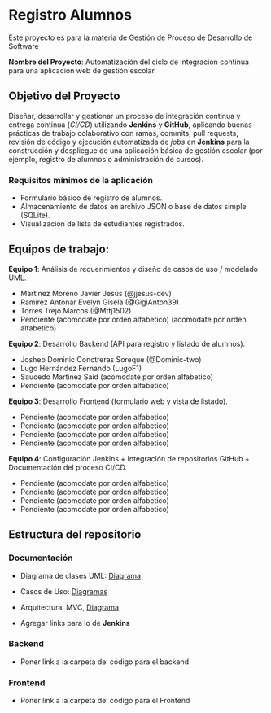 # Registro Alumnos

Este proyecto es para la materia de Gestión de Proceso de Desarrollo de Software

**Nombre del Proyecto**: Automatización del ciclo de integración continua para una aplicación web de gestión escolar.


## Objetivo del Proyecto

Diseñar, desarrollar y gestionar un proceso de integración continua y entrega continua (*CI/CD*) utilizando **Jenkins** y **GitHub**, aplicando buenas prácticas de trabajo colaborativo con ramas, commits, pull requests, revisión de código y ejecución automatizada de *jobs* en **Jenkins** para la construcción y despliegue de una aplicación básica de gestión escolar (por ejemplo, registro de alumnos o administración de cursos).

### Requisitos mínimos de la aplicación

- Formulario básico de registro de alumnos.
- Almacenamiento de datos en archivo JSON o base de datos simple (SQLite).
- Visualización de lista de estudiantes registrados.

## Equipos de trabajo:

**Equipo 1**: Análisis de requerimientos y diseño de casos de uso / modelado UML.

- Martínez Moreno Javier Jesús (@jjesus-dev)
- Ramirez Antonar Evelyn Gisela (@GigiAnton39)
- Torres Trejo Marcos (@Mttj1502)
- Pendiente (acomodate por orden alfabetico) (acomodate por orden alfabetico)

**Equipo 2**: Desarrollo Backend (API para registro y listado de alumnos).

- Joshep Dominic Conctreras Soreque (@Dominic-two)
- Lugo Hernández Fernando (LugoF1)
- Saucedo Martinez Said (acomodate por orden alfabetico)
- Pendiente (acomodate por orden alfabetico)

**Equipo 3**: Desarrollo Frontend (formulario web y vista de listado).

- Pendiente (acomodate por orden alfabetico)
- Pendiente (acomodate por orden alfabetico)
- Pendiente (acomodate por orden alfabetico)
- Pendiente (acomodate por orden alfabetico)

**Equipo 4**: Configuración Jenkins + Integración de repositorios GitHub +
Documentación del proceso CI/CD.

- Pendiente (acomodate por orden alfabetico)
- Pendiente (acomodate por orden alfabetico)
- Pendiente (acomodate por orden alfabetico)
- Pendiente (acomodate por orden alfabetico)

## Estructura del repositorio

### Documentación
- Diagrama de clases UML: [Diagrama](docs/DiagramaClases.png)
- Casos de Uso: [Diagramas](docs/casos-uso/diagramas)
- Arquitectura: MVC, [Diagrama](docs/DiagramaArquitectura.png)

- Agregar links para lo de **Jenkins**

### Backend

- Poner link a la carpeta del código para el backend

### Frontend

- Poner link a la carpeta del código para el Frontend

